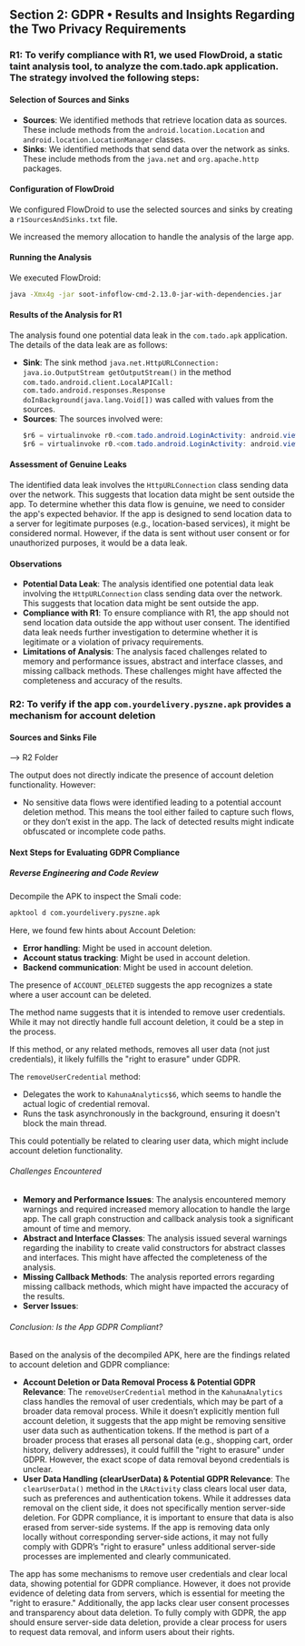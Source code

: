 
## Section 2: GDPR • Results and Insights Regarding the Two Privacy Requirements

### R1: To verify compliance with R1, we used FlowDroid, a static taint analysis tool, to analyze the com.tado.apk application. The strategy involved the following steps:

#### Selection of Sources and Sinks

- **Sources**: We identified methods that retrieve location data as sources. These include methods from the `android.location.Location` and `android.location.LocationManager` classes.
- **Sinks**: We identified methods that send data over the network as sinks. These include methods from the `java.net` and `org.apache.http` packages.

#### Configuration of FlowDroid

We configured FlowDroid to use the selected sources and sinks by creating a `r1SourcesAndSinks.txt` file.

We increased the memory allocation to handle the analysis of the large app.

#### Running the Analysis

We executed FlowDroid:

```sh
java -Xmx4g -jar soot-infoflow-cmd-2.13.0-jar-with-dependencies.jar
```

#### Results of the Analysis for R1

The analysis found one potential data leak in the `com.tado.apk` application. The details of the data leak are as follows:

- **Sink**: The sink method `java.net.HttpURLConnection: java.io.OutputStream getOutputStream()` in the method `com.tado.android.client.LocalAPICall: com.tado.android.responses.Response doInBackground(java.lang.Void[])` was called with values from the sources.
- **Sources**: The sources involved were:
  ```java
  $r6 = virtualinvoke r0.<com.tado.android.LoginActivity: android.view.View findViewById(int)>(2131755329) in method <com.tado.android.LoginActivity: void onCreate(android.os.Bundle)>
  $r6 = virtualinvoke r0.<com.tado.android.LoginActivity: android.view.View findViewById(int)>(2131755331) in method <com.tado.android.LoginActivity: void onCreate(android.os.Bundle)>
  ```

#### Assessment of Genuine Leaks

The identified data leak involves the `HttpURLConnection` class sending data over the network. This suggests that location data might be sent outside the app. To determine whether this data flow is genuine, we need to consider the app's expected behavior. If the app is designed to send location data to a server for legitimate purposes (e.g., location-based services), it might be considered normal. However, if the data is sent without user consent or for unauthorized purposes, it would be a data leak.

#### Observations

- **Potential Data Leak**: The analysis identified one potential data leak involving the `HttpURLConnection` class sending data over the network. This suggests that location data might be sent outside the app.
- **Compliance with R1**: To ensure compliance with R1, the app should not send location data outside the app without user consent. The identified data leak needs further investigation to determine whether it is legitimate or a violation of privacy requirements.
- **Limitations of Analysis**: The analysis faced challenges related to memory and performance issues, abstract and interface classes, and missing callback methods. These challenges might have affected the completeness and accuracy of the results.

### R2: To verify if the app `com.yourdelivery.pyszne.apk` provides a mechanism for account deletion

#### Sources and Sinks File

--> R2 Folder

The output does not directly indicate the presence of account deletion functionality. However:

- No sensitive data flows were identified leading to a potential account deletion method. This means the tool either failed to capture such flows, or they don’t exist in the app. The lack of detected results might indicate obfuscated or incomplete code paths.

#### Next Steps for Evaluating GDPR Compliance

##### Reverse Engineering and Code Review

Decompile the APK to inspect the Smali code:

```sh
apktool d com.yourdelivery.pyszne.apk
```

Here, we found few hints about Account Deletion:

- **Error handling**: Might be used in account deletion.
- **Account status tracking**: Might be used in account deletion.
- **Backend communication**: Might be used in account deletion.

The presence of `ACCOUNT_DELETED` suggests the app recognizes a state where a user account can be deleted.

The method name suggests that it is intended to remove user credentials. While it may not directly handle full account deletion, it could be a step in the process.

If this method, or any related methods, removes all user data (not just credentials), it likely fulfills the "right to erasure" under GDPR.

The `removeUserCredential` method:

- Delegates the work to `KahunaAnalytics$6`, which seems to handle the actual logic of credential removal.
- Runs the task asynchronously in the background, ensuring it doesn't block the main thread.

This could potentially be related to clearing user data, which might include account deletion functionality.


###### Challenges Encountered

- **Memory and Performance Issues**: The analysis encountered memory warnings and required increased memory allocation to handle the large app. The call graph construction and callback analysis took a significant amount of time and memory.
- **Abstract and Interface Classes**: The analysis issued several warnings regarding the inability to create valid constructors for abstract classes and interfaces. This might have affected the completeness of the analysis.
- **Missing Callback Methods**: The analysis reported errors regarding missing callback methods, which might have impacted the accuracy of the results.
- **Server Issues**:

###### Conclusion: Is the App GDPR Compliant?

Based on the analysis of the decompiled APK, here are the findings related to account deletion and GDPR compliance:

- **Account Deletion or Data Removal Process & Potential GDPR Relevance**: The `removeUserCredential` method in the `KahunaAnalytics` class handles the removal of user credentials, which may be part of a broader data removal process. While it doesn’t explicitly mention full account deletion, it suggests that the app might be removing sensitive user data such as authentication tokens. If the method is part of a broader process that erases all personal data (e.g., shopping cart, order history, delivery addresses), it could fulfill the "right to erasure" under GDPR. However, the exact scope of data removal beyond credentials is unclear.
- **User Data Handling (clearUserData) & Potential GDPR Relevance**: The `clearUserData()` method in the `LRActivity` class clears local user data, such as preferences and authentication tokens. While it addresses data removal on the client side, it does not specifically mention server-side deletion. For GDPR compliance, it is important to ensure that data is also erased from server-side systems. If the app is removing data only locally without corresponding server-side actions, it may not fully comply with GDPR’s "right to erasure" unless additional server-side processes are implemented and clearly communicated.

The app has some mechanisms to remove user credentials and clear local data, showing potential for GDPR compliance. However, it does not provide evidence of deleting data from servers, which is essential for meeting the "right to erasure." Additionally, the app lacks clear user consent processes and transparency about data deletion. To fully comply with GDPR, the app should ensure server-side data deletion, provide a clear process for users to request data removal, and inform users about their rights.
